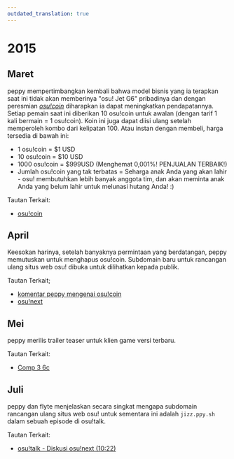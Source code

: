 ```yaml
---
outdated_translation: true
---
```


# 2015

## Maret

peppy mempertimbangkan kembali bahwa model bisnis yang ia terapkan saat ini tidak akan memberinya "osu! Jet G6" pribadinya dan dengan peresmian *[osu!coin](/wiki/osu!coin)* diharapkan ia dapat meningkatkan pendapatannya. Setiap pemain saat ini diberikan 10 osu!coin untuk awalan (dengan tarif 1 kali bermain = 1 osu!coin). Koin ini juga dapat diisi ulang setelah memperoleh kombo dari kelipatan 100. Atau instan dengan membeli, harga tersedia di bawah ini:

- 1 osu!coin = $1 USD
- 10 osu!coin = $10 USD
- 1000 osu!coin = $999USD (Menghemat 0,001%! PENJUALAN TERBAIK!)
- Jumlah osu!coin yang tak terbatas = Seharga anak Anda yang akan lahir - osu! membutuhkan lebih banyak anggota tim, dan akan meminta anak Anda yang belum lahir untuk melunasi hutang Anda! :)

Tautan Terkait:

- [osu!coin](https://osu.ppy.sh/home/news/2015-03-31-osucoins)

## April

Keesokan harinya, setelah banyaknya permintaan yang berdatangan, peppy memutuskan untuk menghapus osu!coin. Subdomain baru untuk rancangan ulang situs web osu! dibuka untuk dilihatkan kepada publik.

Tautan Terkait;

- [komentar peppy mengenai osu!coin](https://disq.us/p/w2ydos)
- [osu!next](https://osunext.tumblr.com/post/115384460628/the-super-early-ultra-alpha-buggy-read-only-of-the)

## Mei

peppy merilis trailer teaser untuk klien game versi terbaru.

Tautan Terkait:

- [Comp 3 6c](https://www.youtube.com/watch?v=lrWyqpNUwBo)

## Juli

peppy dan flyte menjelaskan secara singkat mengapa subdomain rancangan ulang situs web osu! untuk sementara ini adalah `jizz.ppy.sh` dalam sebuah episode di osu!talk.

Tautan Terkait:

- [osu!talk - Diskusi osu!next (10:22)](https://youtu.be/tICLLkOlpno?t=10m22s)
